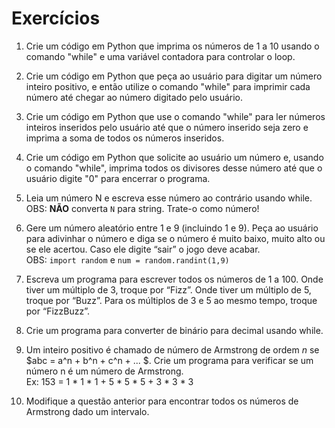 # Exercícios

1. Crie um código em Python que imprima os números de 1 a 10 usando o comando "while" e uma variável contadora para controlar o loop.

2. Crie um código em Python que peça ao usuário para digitar um número inteiro positivo, e então utilize o comando "while" para imprimir cada número até chegar ao número digitado pelo usuário.

3. Crie um código em Python que use o comando "while" para ler números inteiros inseridos pelo usuário até que o número inserido seja zero e imprima a soma de todos os números inseridos.

4. Crie um código em Python que solicite ao usuário um número e, usando o comando "while", imprima todos os divisores desse número até que o usuário digite "0" para encerrar o programa.

5. Leia um número N e escreva esse número ao contrário usando while.
<br>OBS: **NÃO** converta `N` para string. Trate-o como número!

6. Gere um número aleatório entre 1 e 9 (incluindo 1 e 9). Peça ao usuário para adivinhar o número e diga se o número é muito baixo, muito alto ou se ele acertou. Caso ele digite “sair” o jogo deve acabar.
<br>OBS: ```import random``` e ```num = random.randint(1,9)```

7. Escreva um programa para escrever todos os números de 1 a 100. Onde tiver um múltiplo de 3, troque por “Fizz”. Onde tiver um múltiplo de 5, troque por “Buzz”. Para os múltiplos de 3 e 5 ao mesmo tempo, troque por “FizzBuzz”.

8. Crie um programa para converter de binário para decimal usando while.

9. Um inteiro positivo é chamado de número de Armstrong de ordem $n$ se $abc = a^n + b^n + c^n + ... $. Crie um programa para verificar se um número n é um número de Armstrong.
<br>Ex: 153 = 1 * 1 * 1 + 5 * 5 * 5 + 3 * 3 * 3

10. Modifique a questão anterior para encontrar todos os números de Armstrong dado um intervalo.


